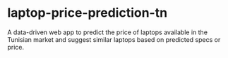 # laptop-price-prediction-tn
A data-driven web app to predict the price of laptops available in the Tunisian market and suggest similar laptops based on predicted specs or price.
